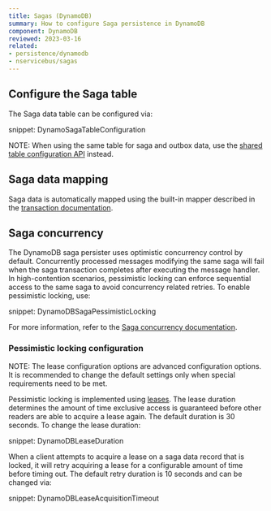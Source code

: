 ```yaml
---
title: Sagas (DynamoDB)
summary: How to configure Saga persistence in DynamoDB
component: DynamoDB
reviewed: 2023-03-16
related:
- persistence/dynamodb
- nservicebus/sagas
---
```


## Configure the Saga table

The Saga data table can be configured via:

snippet: DynamoSagaTableConfiguration

NOTE: When using the same table for saga and outbox data, use the [shared table configuration API](/persistence/dynamodb/#usage-customizing-the-table-used) instead.

## Saga data mapping

Saga data is automatically mapped using the built-in mapper described in the [transaction documentation](/persistence/dynamodb/transactions.md#mapping).

## Saga concurrency

The DynamoDB saga persister uses optimistic concurrency control by default. Concurrently processed messages modifying the same saga will fail when the saga transaction completes after executing the message handler. In high-contention scenarios, pessimistic locking can enforce sequential access to the same saga to avoid concurrency related retries. To enable pessimistic locking, use:

snippet: DynamoDBSagaPessimisticLocking

For more information, refer to the [Saga concurrency documentation](/nservicebus/sagas/concurrency.md).

### Pessimistic locking configuration

NOTE: The lease configuration options are advanced configuration options. It is recommended to change the default settings only when special requirements need to be met.

Pessimistic locking is implemented using [leases](https://en.wikipedia.org/wiki/Lease_(computer_science)). The lease duration determines the amount of time exclusive access is guaranteed before other readers are able to acquire a lease again. The default duration is 30 seconds. To change the lease duration:

snippet: DynamoDBLeaseDuration

When a client attempts to acquire a lease on a saga data record that is locked, it will retry acquiring a lease for a configurable amount of time before timing out.  The default retry duration is 10 seconds and can be changed via:

snippet: DynamoDBLeaseAcquisitionTimeout
